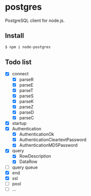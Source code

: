 # postgres
PostgreSQL client for node.js.  

## Install

```sh
$ npm i node-postgres
```

## Todo list
* [x] connect
  * [x] parseR
  * [x] parseE
  * [x] parseT
  * [x] parseS
  * [x] parseK
  * [x] parseZ
  * [x] parseD
  * [x] parseC
* [x] startup
* [x] Authentication
  * [x] AuthenticationOk
  * [x] AuthenticationCleartextPassword
  * [x] AuthenticationMD5Password
* [x] query
  * [x] RowDescription 
  * [x] DataRow
* [ ] query queue
* [x] end
* [x] ssl
* [ ] pool
* [ ] ...
